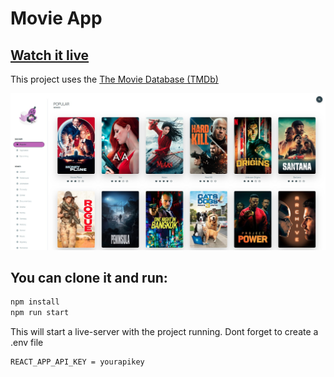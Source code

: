 # Movie App

## [Watch it live](https://gulevskydev-movie.netlify.app/)

This project uses the [ The Movie Database (TMDb)](https://www.themoviedb.org/)

![Movie-app](./git-image.jpg)

## You can clone it and run:

```bash
npm install
npm run start
```

This will start a live-server with the project running. Dont forget to create a .env file

```bash
REACT_APP_API_KEY = yourapikey
```
